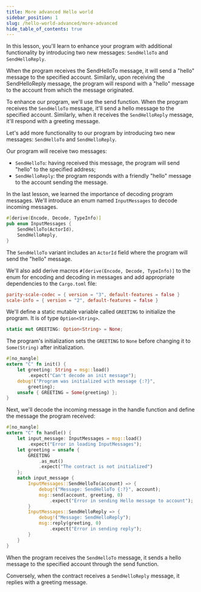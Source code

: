```yaml
---
title: More advanced Hello world
sidebar_position: 1
slug: /hello-world-advanced/more-advanced
hide_table_of_contents: true
---
```


In this lesson, you'll learn to enhance your program with additional functionality by introducing two new messages: `SendHelloTo` and `SendHelloReply`.

When the program receives the SendHelloTo message, it will send a "hello" message to the specified account. Similarly, upon receiving the SendHelloReply message, the program will respond with a "hello" message to the account from which the message originated.

To enhance our program, we'll use the send function. When the program receives the `SendHelloTo` message, it'll send a hello message to the specified account.
Similarly, when it receives the `SendHelloReply` message, it'll respond with a greeting message.

Let's add more functionality to our program by introducing two new messages: `SendHelloTo` and `SendHelloReply`.

Our program will receive two messages:

- `SendHelloTo`: having received this message, the program will send "hello" to the specified address;
- `SendHelloReply`: the program responds with a friendly "hello" message to the account sending the message.

In the last lesson, we learned the importance of decoding program messages. We'll introduce an enum named `InputMessages` to decode incoming messages.

```rust title="src/lib.rs"
#[derive(Encode, Decode, TypeInfo)]
pub enum InputMessages {
    SendHelloTo(ActorId),
    SendHelloReply,
}
```

The `SendHelloTo` variant includes an `ActorId` field where the program will send the "hello" message.

We'll also add derive macros `#[derive(Encode, Decode, TypeInfo)]` to the enum for encoding and decoding in messages and add appropriate dependencies to the `Cargo.toml` file:

```toml title="Cargo.toml"
parity-scale-codec = { version = "3", default-features = false }
scale-info = { version = "2", default-features = false }
```
We'll define a static mutable variable called `GREETING` to initialize the program. It is of type `Option<String>`.

```rust title="src/lib.rs"
static mut GREETING: Option<String> = None;
```

The program's initialization sets the `GREETING` to `None` before changing it to `Some(String)` after initialization.

```rust title="src/lib.rs"
#[no_mangle]
extern "C" fn init() {
    let greeting: String = msg::load()
        .expect("Can't decode an init message");
    debug!("Program was initialized with message {:?}",
        greeting);
    unsafe { GREETING = Some(greeting) };
}
```

Next, we'll decode the incoming message in the handle function and define the message the program received:

```rust title="src/lib.rs"
#[no_mangle]
extern "C" fn handle() {
    let input_message: InputMessages = msg::load()
        .expect("Error in loading InputMessages");
    let greeting = unsafe {
        GREETING
            .as_mut()
            .expect("The contract is not initialized")
    };
    match input_message {
        InputMessages::SendHelloTo(account) => {
            debug!("Message: SendHelloTo {:?}", account);
            msg::send(account, greeting, 0)
                .expect("Error in sending Hello message to account");
        }
        InputMessages::SendHelloReply => {
            debug!("Message: SendHelloReply");
            msg::reply(greeting, 0)
                .expect("Error in sending reply");
        }
    }
}
```

When the program receives the `SendHelloTo` message, it sends a hello message to the specified account through the send function.

Conversely, when the contract receives a `SendHelloReply` message, it replies with a greeting message.
